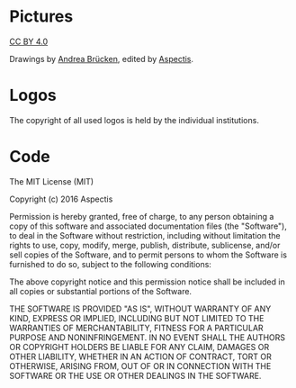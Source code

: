 # Pictures

[CC BY 4.0]( https://creativecommons.org/licenses/by/4.0/)

Drawings by [Andrea Brücken](http://andrea-bruecken.de/), edited by [Aspectis](https://aspectis.net).

# Logos

The copyright of all used logos is held by the individual institutions.

# Code

The MIT License (MIT)

Copyright (c) 2016 Aspectis

Permission is hereby granted, free of charge, to any person obtaining a copy
of this software and associated documentation files (the "Software"), to deal
in the Software without restriction, including without limitation the rights
to use, copy, modify, merge, publish, distribute, sublicense, and/or sell
copies of the Software, and to permit persons to whom the Software is
furnished to do so, subject to the following conditions:

The above copyright notice and this permission notice shall be included in all
copies or substantial portions of the Software.

THE SOFTWARE IS PROVIDED "AS IS", WITHOUT WARRANTY OF ANY KIND, EXPRESS OR
IMPLIED, INCLUDING BUT NOT LIMITED TO THE WARRANTIES OF MERCHANTABILITY,
FITNESS FOR A PARTICULAR PURPOSE AND NONINFRINGEMENT. IN NO EVENT SHALL THE
AUTHORS OR COPYRIGHT HOLDERS BE LIABLE FOR ANY CLAIM, DAMAGES OR OTHER
LIABILITY, WHETHER IN AN ACTION OF CONTRACT, TORT OR OTHERWISE, ARISING FROM,
OUT OF OR IN CONNECTION WITH THE SOFTWARE OR THE USE OR OTHER DEALINGS IN THE
SOFTWARE.
